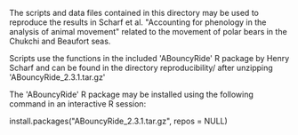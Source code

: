 The scripts and data files contained in this directory may be used to reproduce the results in Scharf et al. "Accounting for phenology in the analysis of animal movement" related to the movement of polar bears in the Chukchi and Beaufort seas. 

Scripts use the functions in the included 'ABouncyRide' R package by Henry Scharf and can be found in the directory reproducibility/ after unzipping 'ABouncyRide_2.3.1.tar.gz' 

The 'ABouncyRide' R package may be installed using the following command in an interactive R session:

install.packages("ABouncyRide_2.3.1.tar.gz", repos = NULL)
